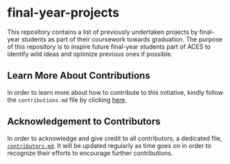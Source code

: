 # final-year-projects
This repository contains a list of previously undertaken projects by final-year students as part of their coursework towards graduation. The purpose of this repository is to inspire future final-year students part of ACES to identify wild ideas and optimize previous ones if possible.


## Learn More About Contributions
In order to learn more about how to contribute to this initiative, kindly follow the `contributions.md` file by clicking [here](contributions.md).

## Acknowledgement to Contributors
In order to acknowledge and give credit to all contributors, a dedicated file, [`contributors.md`](contributors.md). It will be updated regularly as time goes on in order to recognize their efforts to encourage further contributions.


























<!--
---
**An initiative by [Jessy Baki, ACES President(22/23)](github.com/blackdreamer15).**
-->
